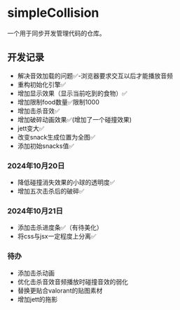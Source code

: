 # simpleCollision
一个用于同步开发管理代码的仓库。
## 开发记录

- 解决音效加载的问题✅-浏览器要求交互以后才能播放音频
- 重构初始化引擎✅
- 增加显示效果（显示当前吃到的食物）✅
- 增加限制food数量✅限制1000
- 增加击杀音效✅
- 增加破碎动画效果✅(增加了一个碰撞效果)
- jett变大✅
- 改变snack生成位置为全图✅
- 添加初始snacks值✅
### 2024年10月20日
- 降低碰撞消失效果的小球的透明度✅
- 增加五次击杀后的破碎✅
### 2024年10月21日
- 添加击杀进度条✅（有待美化）
- 将css与jsx一定程度上分离✅

### 待办
- 添加击杀动画
- 优化击杀音效音频播放时碰撞音效的弱化
- 替换更贴合valorant的贴图素材
- 增加jett的拖影